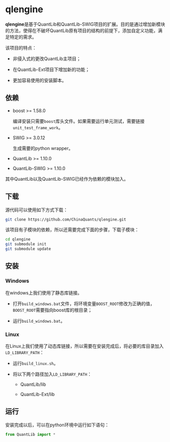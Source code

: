 # qlengine

**qlengine**是基于QuantLib和QuantLib-SWIG项目的扩展。目的是通过增加新模块的方法，使得在不破坏QuantLib原有项目的结构的前提下，添加自定义功能，满足特定的需求。

该项目的特点：

* 非侵入式的更改QuantLib主项目；

* 在QuantLib-Ext项目下增加新的功能；

* 更加容易使用的安装脚本。


## 依赖

* boost >= 1.58.0 
 
    编译安装只需要``boost``库头文件。如果需要运行单元测试，需要链接``unit_test_frame_work``。

* SWIG >= 3.0.12

    生成需要的python wrapper。

* QuantLib >= 1.10.0

* QuantLib-SWIG >= 1.10.0

其中QuantLib以及QuantLib-SWIG已经作为依赖的模块加入。

## 下载

源代码可以使用如下方式下载：

```bash
git clone https://github.com/ChinaQuants/qlengine.git
```

该项目有子模块的依赖，所以还需要完成下面的步骤，下载子模块：

```bash
cd qlengine
git submodule init
git submodule update
```

## 安装

### Windows

在windows上我们使用了静态库链接。

* 打开``build_windows.bat``文件，将环境变量``BOOST_ROOT``修改为正确的值，``BOOST_ROOT``需要指向boost库的根目录；

* 运行``build_windows.bat``。

### Linux

在Linux上我们使用了动态库链接，所以需要在安装完成后，将必要的库目录加入``LD_LIBRARY_PATH``：

* 运行``build_linux.sh``。

* 将以下两个路径加入``LD_LIBRARY_PATH``：

    * QuantLib/lib

    * QuantLib-Ext/lib

## 运行

安装完成以后，可以在python环境中运行如下语句：

```python
from QuantLib import *
```
